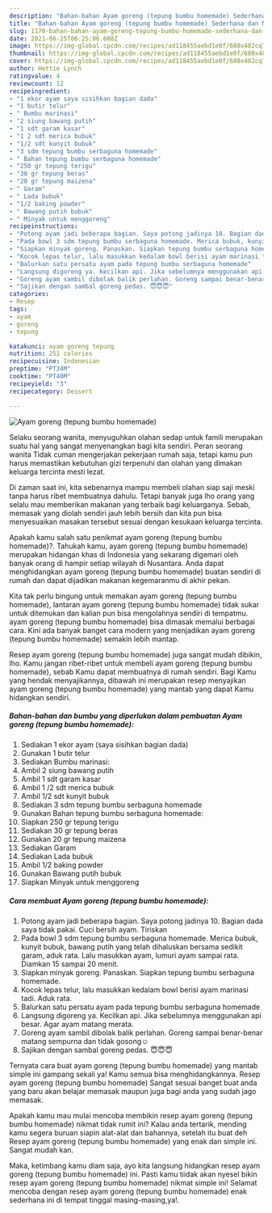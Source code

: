 ```yaml
---
description: "Bahan-bahan Ayam goreng (tepung bumbu homemade) Sederhana dan Mudah Dibuat"
title: "Bahan-bahan Ayam goreng (tepung bumbu homemade) Sederhana dan Mudah Dibuat"
slug: 1170-bahan-bahan-ayam-goreng-tepung-bumbu-homemade-sederhana-dan-mudah-dibuat
date: 2021-06-25T06:25:06.608Z
image: https://img-global.cpcdn.com/recipes/ad118455aebd1e0f/680x482cq70/ayam-goreng-tepung-bumbu-homemade-foto-resep-utama.jpg
thumbnail: https://img-global.cpcdn.com/recipes/ad118455aebd1e0f/680x482cq70/ayam-goreng-tepung-bumbu-homemade-foto-resep-utama.jpg
cover: https://img-global.cpcdn.com/recipes/ad118455aebd1e0f/680x482cq70/ayam-goreng-tepung-bumbu-homemade-foto-resep-utama.jpg
author: Hettie Lynch
ratingvalue: 4
reviewcount: 12
recipeingredient:
- "1 ekor ayam saya sisihkan bagian dada"
- "1 butir telur"
- " Bumbu marinasi"
- "2 siung bawang putih"
- "1 sdt garam kasar"
- "1 2 sdt merica bubuk"
- "1/2 sdt kunyit bubuk"
- "3 sdm tepung bumbu serbaguna homemade"
- " Bahan tepung bumbu serbaguna homemade"
- "250 gr tepung terigu"
- "30 gr tepung beras"
- "20 gr tepung maizena"
- " Garam"
- " Lada bubuk"
- "1/2 baking powder"
- " Bawang putih bubuk"
- " Minyak untuk menggoreng"
recipeinstructions:
- "Potong ayam jadi beberapa bagian. Saya potong jadinya 10. Bagian dada saya tidak pakai. Cuci bersih ayam. Tiriskan"
- "Pada bowl 3 sdm tepung bumbu serbaguna homemade. Merica bubuk, kunyit bubuk, bawang putih yang telah dihaluskan bersama sedikit garam, aduk rata. Lalu masukkan ayam, lumuri ayam sampai rata. Diamkan 15 sampai 20 menit."
- "Siapkan minyak goreng. Panaskan. Siapkan tepung bumbu serbaguna homemade."
- "Kocok lepas telur, lalu masukkan kedalam bowl berisi ayam marinasi tadi. Aduk rata."
- "Balurkan satu persatu ayam pada tepung bumbu serbaguna homemade"
- "Langsung digoreng ya. Kecilkan api. Jika sebelumnya menggunakan api besar. Agar ayam matang merata."
- "Goreng ayam sambil dibolak balik perlahan. Goreng sampai benar-benar matang sempurna dan tidak gosong☺️"
- "Sajikan dengan sambal goreng pedas. 😇😇😇"
categories:
- Resep
tags:
- ayam
- goreng
- tepung

katakunci: ayam goreng tepung 
nutrition: 251 calories
recipecuisine: Indonesian
preptime: "PT34M"
cooktime: "PT40M"
recipeyield: "3"
recipecategory: Dessert

---
```



![Ayam goreng (tepung bumbu homemade)](https://img-global.cpcdn.com/recipes/ad118455aebd1e0f/680x482cq70/ayam-goreng-tepung-bumbu-homemade-foto-resep-utama.jpg)

Selaku seorang wanita, menyuguhkan olahan sedap untuk famili merupakan suatu hal yang sangat menyenangkan bagi kita sendiri. Peran seorang  wanita Tidak cuman mengerjakan pekerjaan rumah saja, tetapi kamu pun harus memastikan kebutuhan gizi terpenuhi dan olahan yang dimakan keluarga tercinta mesti lezat.

Di zaman  saat ini, kita sebenarnya mampu membeli olahan siap saji meski tanpa harus ribet membuatnya dahulu. Tetapi banyak juga lho orang yang selalu mau memberikan makanan yang terbaik bagi keluarganya. Sebab, memasak yang diolah sendiri jauh lebih bersih dan kita pun bisa menyesuaikan masakan tersebut sesuai dengan kesukaan keluarga tercinta. 



Apakah kamu salah satu penikmat ayam goreng (tepung bumbu homemade)?. Tahukah kamu, ayam goreng (tepung bumbu homemade) merupakan hidangan khas di Indonesia yang sekarang digemari oleh banyak orang di hampir setiap wilayah di Nusantara. Anda dapat menghidangkan ayam goreng (tepung bumbu homemade) buatan sendiri di rumah dan dapat dijadikan makanan kegemaranmu di akhir pekan.

Kita tak perlu bingung untuk memakan ayam goreng (tepung bumbu homemade), lantaran ayam goreng (tepung bumbu homemade) tidak sukar untuk ditemukan dan kalian pun bisa mengolahnya sendiri di tempatmu. ayam goreng (tepung bumbu homemade) bisa dimasak memalui berbagai cara. Kini ada banyak banget cara modern yang menjadikan ayam goreng (tepung bumbu homemade) semakin lebih mantap.

Resep ayam goreng (tepung bumbu homemade) juga sangat mudah dibikin, lho. Kamu jangan ribet-ribet untuk membeli ayam goreng (tepung bumbu homemade), sebab Kamu dapat membuatnya di rumah sendiri. Bagi Kamu yang hendak menyajikannya, dibawah ini merupakan resep menyajikan ayam goreng (tepung bumbu homemade) yang mantab yang dapat Kamu hidangkan sendiri.

<!--inarticleads1-->

##### Bahan-bahan dan bumbu yang diperlukan dalam pembuatan Ayam goreng (tepung bumbu homemade):

1. Sediakan 1 ekor ayam (saya sisihkan bagian dada)
1. Gunakan 1 butir telur
1. Sediakan  Bumbu marinasi:
1. Ambil 2 siung bawang putih
1. Ambil 1 sdt garam kasar
1. Ambil 1 /2 sdt merica bubuk
1. Ambil 1/2 sdt kunyit bubuk
1. Sediakan 3 sdm tepung bumbu serbaguna homemade
1. Gunakan  Bahan tepung bumbu serbaguna homemade:
1. Siapkan 250 gr tepung terigu
1. Sediakan 30 gr tepung beras
1. Gunakan 20 gr tepung maizena
1. Sediakan  Garam
1. Sediakan  Lada bubuk
1. Ambil 1/2 baking powder
1. Gunakan  Bawang putih bubuk
1. Siapkan  Minyak untuk menggoreng




<!--inarticleads2-->

##### Cara membuat Ayam goreng (tepung bumbu homemade):

1. Potong ayam jadi beberapa bagian. Saya potong jadinya 10. Bagian dada saya tidak pakai. Cuci bersih ayam. Tiriskan
1. Pada bowl 3 sdm tepung bumbu serbaguna homemade. Merica bubuk, kunyit bubuk, bawang putih yang telah dihaluskan bersama sedikit garam, aduk rata. Lalu masukkan ayam, lumuri ayam sampai rata. Diamkan 15 sampai 20 menit.
1. Siapkan minyak goreng. Panaskan. Siapkan tepung bumbu serbaguna homemade.
1. Kocok lepas telur, lalu masukkan kedalam bowl berisi ayam marinasi tadi. Aduk rata.
1. Balurkan satu persatu ayam pada tepung bumbu serbaguna homemade
1. Langsung digoreng ya. Kecilkan api. Jika sebelumnya menggunakan api besar. Agar ayam matang merata.
1. Goreng ayam sambil dibolak balik perlahan. Goreng sampai benar-benar matang sempurna dan tidak gosong☺️
1. Sajikan dengan sambal goreng pedas. 😇😇😇




Ternyata cara buat ayam goreng (tepung bumbu homemade) yang mantab simple ini gampang sekali ya! Kamu semua bisa menghidangkannya. Resep ayam goreng (tepung bumbu homemade) Sangat sesuai banget buat anda yang baru akan belajar memasak maupun juga bagi anda yang sudah jago memasak.

Apakah kamu mau mulai mencoba membikin resep ayam goreng (tepung bumbu homemade) nikmat tidak rumit ini? Kalau anda tertarik, mending kamu segera buruan siapin alat-alat dan bahannya, setelah itu buat deh Resep ayam goreng (tepung bumbu homemade) yang enak dan simple ini. Sangat mudah kan. 

Maka, ketimbang kamu diam saja, ayo kita langsung hidangkan resep ayam goreng (tepung bumbu homemade) ini. Pasti kamu tiidak akan nyesel bikin resep ayam goreng (tepung bumbu homemade) nikmat simple ini! Selamat mencoba dengan resep ayam goreng (tepung bumbu homemade) enak sederhana ini di tempat tinggal masing-masing,ya!.

